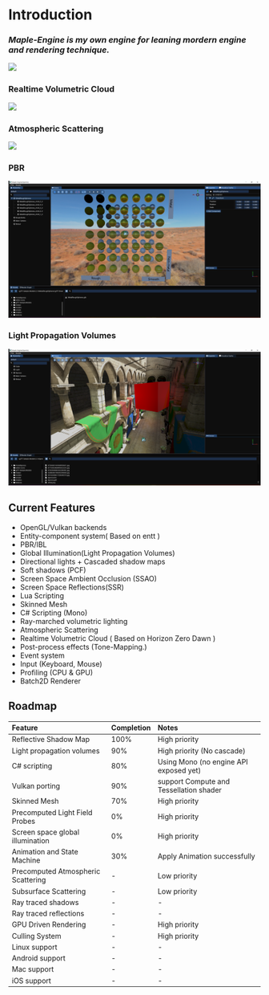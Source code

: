 
# Introduction 

### ***Maple-Engine is my own engine for leaning mordern engine and rendering technique.***
                                                                                                                                                                        
![](https://flwmxd.github.io/images/MapleEngine.png)

### Realtime Volumetric Cloud 

![](https://flwmxd.github.io/images/cloud.png)

### Atmospheric Scattering
![](https://flwmxd.github.io/images/Atmosphere.png)

### PBR
![image](https://github.com/flwmxd/MapleEngine/blob/main/Screenshot/PBR.png)

### Light Propagation Volumes

![image](https://github.com/flwmxd/MapleEngine/blob/main/Screenshot/LPV_GI.png)

## Current Features

- OpenGL/Vulkan backends 
- Entity-component system( Based on entt )
- PBR/IBL
- Global Illumination(Light Propagation Volumes)
- Directional lights + Cascaded shadow maps
- Soft shadows (PCF)
- Screen Space Ambient Occlusion (SSAO)
- Screen Space Reflections(SSR)
- Lua Scripting
- Skinned Mesh
- C# Scripting (Mono)
- Ray-marched volumetric lighting
- Atmospheric Scattering
- Realtime Volumetric Cloud ( Based on Horizon Zero Dawn )
- Post-process effects (Tone-Mapping.)
- Event system
- Input (Keyboard, Mouse)
- Profiling (CPU & GPU)
- Batch2D Renderer


## Roadmap

Feature     					 	| Completion 	| Notes 
:-          					 	| :-         	| :-
Reflective Shadow Map				| 100%		  	| High priority
Light propagation volumes		 	| 90%       	    | High priority (No cascade)
C# scripting                     	| 80%			| Using Mono (no engine API exposed yet)
Vulkan porting 	 				    | 90%	  		| support Compute and Tessellation shader
Skinned Mesh                | 70%       | High priority
Precomputed Light Field Probes 	| 0%		  	| High priority
Screen space global illumination 	| 0%		  	| High priority
Animation and State Machine       	| 30%			| Apply Animation successfully
Precomputed Atmospheric Scattering 	| -          	| Low priority
Subsurface Scattering 			| -          	| Low priority
Ray traced shadows				 	| -          	| -
Ray traced reflections			| -          	| -
GPU Driven Rendering			 	| -          	| High priority
Culling System      			 	| -          	| High priority
Linux support			 	        | -          	| -
Android support			 	      | -          	| -
Mac support 			 	        | -          	| -
iOS support 			 	        | -          	| -
